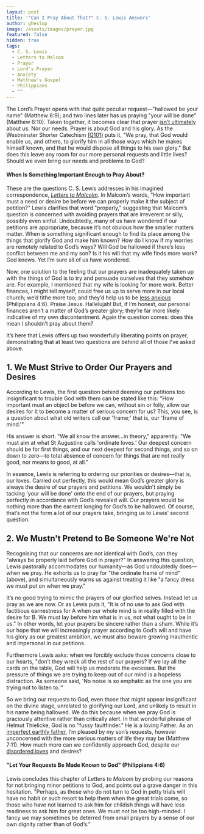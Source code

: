 ```yaml
---
layout: post
title: '"Can I Pray About That?" C. S. Lewis Answers'
author: gheslop
image: /assets/images/prayer.jpg
featured: false
hidden: true
tags:
  - C. S. Lewis
  - Letters to Malcom
  - Prayer
  - Lord's Prayer
  - Anxiety
  - Matthew's Gospel
  - Philippians
  - ""
---
```

The Lord’s Prayer opens with that quite peculiar request—"hallowed be your name" (Matthew 6:9); and two lines later has us praying "your will be done" (Matthew 6:10). Taken together, it becomes clear that prayer [isn’t ultimately](https://rekindle.co.za/content/what-easter-teaches-us-about-prayer/) about us. Nor our needs. Prayer is about God and his glory. As the Westminster Shorter Catechism [(Q101)](https://thewestminsterstandard.org/westminster-shorter-catechism/#101) puts it, "We pray, that God would enable us, and others, to glorify him in all those ways which he makes himself known, and that he would dispose all things to his own glory." But does this leave any room for our more personal requests and little lives? Should we even bring our needs and problems to God?

#### When Is Something Important Enough to Pray About?

These are the questions C. S. Lewis addresses in his imagined correspondence, *[Letters to Malcolm](https://www.fadedpage.com/showbook.php?pid=20150618)*. In Malcom’s words, "How important must a need or desire be before we can properly make it the subject of petition?" Lewis clarifies that word "properly," suggesting that Malcom’s question is concerned with avoiding prayers that are irreverent or silly, possibly even sinful. Undoubtedly, many of us have wondered if our petitions are appropriate, because it’s not obvious how the smaller matters matter. When is something significant enough to find its place among the things that glorify God and make him known? How do I know if my worries are remotely related to God’s ways? Will God be hallowed if there’s less conflict between me and my son? Is it his will that my wife finds more work? God knows. Yet I’m sure all of us have wondered.

Now, one solution to the feeling that our prayers are inadequately taken up with the things of God is to try and persuade ourselves that they somehow are. For example, I mentioned that my wife is looking for more work. Better finances, I might tell myself, could free us up to serve more in our local church; we’d tithe more too; and they’d help us to be [less anxious](https://rekindle.co.za/content/2020-11-16-philippians-4-4-7-devotional) (Philippians 4:6). Praise Jesus. Hallelujah! But, if I’m honest, our personal finances aren’t a matter of God’s greater glory; they’re far more likely indicative of my own discontentment. Again the question comes: does this mean I shouldn’t pray about them?

It’s here that Lewis offers up two wonderfully liberating points on prayer, demonstrating that at least two questions are behind all of those I've asked above.

## 1. We Must Strive to Order Our Prayers and Desires

According to Lewis, the first question behind deeming our petitions too insignificant to trouble God with them can be stated like this: "How important must an object be before we can, without sin or folly, allow our desires for it to become a matter of serious concern for us? This, you see, is a question about what old writers call our 'frame;' that is, our 'frame of mind.'"

His answer is short. "We all know the answer…in theory," apparently. "We must aim at what St Augustine calls 'ordinate loves.' Our deepest concern should be for first things, and our next deepest for second things, and so on down to zero—to total absence of concern for things that are not really good, nor means to good, at all."

In essence, Lewis is referring to ordering our priorities or desires—that is, our loves. Carried out perfectly, this would mean God’s greater glory is always the desire of our prayers and petitions. We wouldn’t simply be tacking 'your will be done' onto the end of our prayers, but praying perfectly in accordance with God’s revealed will. Our prayers would be nothing more than the earnest longing for God’s to be hallowed. Of course, that’s not the form a lot of our prayers take, bringing us to Lewis’ second question.

## 2. We Mustn't Pretend to Be Someone We're Not

Recognising that our concerns are not identical with God’s, can they "always be properly laid before God in prayer?" In answering this question, Lewis pastorally accommodates our humanity—as God undoubtedly does—when we pray. He exhorts us to pray for "the ordinate frame of mind" (above), and simultaneously warns us against treating it like "a fancy dress we must put on when we pray."

It’s no good trying to mimic the prayers of our glorified selves. Instead let us pray as we are now. Or as Lewis puts it, "It is of no use to ask God with factitious earnestness for A when our whole mind is in reality filled with the desire for B. We must lay before him what is in us, not what ought to be in us." In other words, let your prayers be sincere rather than a sham. While it’s our hope that we will increasingly prayer according to God’s will and have his glory as our greatest ambition, we must also beware growing inauthentic and impersonal in our petitions.

Furthermore Lewis asks: when we forcibly exclude those concerns close to our hearts, "don’t they wreck all the rest of our prayers? If we lay all the cards on the table, God will help us moderate the excesses. But the pressure of things we are trying to keep out of our mind is a hopeless distraction. As someone said, 'No noise is so emphatic as the one you are trying not to listen to.'"

So we bring our requests to God, even those that might appear insignificant on the divine stage, unrelated to glorifying our Lord, and unlikely to result in his name being hallowed. We do this because when we pray God is graciously attentive rather than critically alert. In that wonderful phrase of Helmut Thielicke, God is no "fussy faultfinder." He is a loving Father. As an [imperfect earthly father](https://rekindle.co.za/content/2020-06-18-fatherhood), I’m pleased by my son’s requests, however unconcerned with the more serious matters of life they may be (Matthew 7:11). How much more can we confidently approach God, despite our [disordered loves](https://rekindle.co.za/content/2022-03-15-christian-theologian-101-intellectual-lust) and desires?

#### "Let Your Requests Be Made Known to God" (Philippians 4:6)

Lewis concludes this chapter of *Letters to Malcom* by probing our reasons for not bringing minor petitions to God, and points out a grave danger in this hesitation. "Perhaps, as those who do not turn to God in petty trials will have no habit or such resort to help them when the great trials come, so those who have not learned to ask him for childish things will have less readiness to ask him for great ones. We must not be too high-minded. I fancy we may sometimes be deterred from small prayers by a sense of our own dignity rather than of God’s."